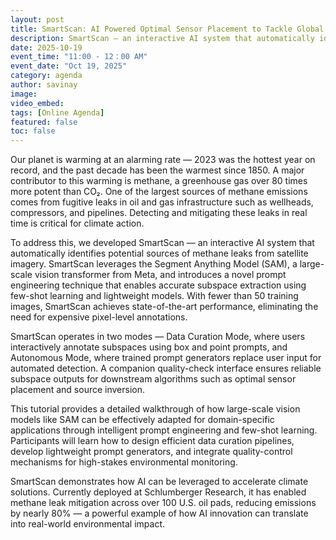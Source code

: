 ```yaml
---
layout: post
title: SmartScan: AI Powered Optimal Sensor Placement to Tackle Global Methane Emissions
description: SmartScan — an interactive AI system that automatically identifies potential sources of methane leaks from satellite imagery. SmartScan leverages the Segment Anything Model (SAM), a large-scale vision transformer from Meta, and introduces a novel prompt engineering technique that enables accurate subspace extraction using few-shot learning and lightweight models. With fewer than 50 training images, SmartScan achieves state-of-the-art performance, eliminating the need for expensive pixel-level annotations.
date: 2025-10-19
event_time: "11:00 - 12：00 AM"        
event_date: "Oct 19, 2025"
category: agenda
author: savinay
image:
video_embed:
tags: [Online Agenda]
featured: false
toc: false
---
```



Our planet is warming at an alarming rate — 2023 was the hottest year on record, and the past decade has been the warmest since 1850. A major contributor to this warming is methane, a greenhouse gas over 80 times more potent than CO₂. One of the largest sources of methane emissions comes from fugitive leaks in oil and gas infrastructure such as wellheads, compressors, and pipelines. Detecting and mitigating these leaks in real time is critical for climate action.

To address this, we developed SmartScan — an interactive AI system that automatically identifies potential sources of methane leaks from satellite imagery. SmartScan leverages the Segment Anything Model (SAM), a large-scale vision transformer from Meta, and introduces a novel prompt engineering technique that enables accurate subspace extraction using few-shot learning and lightweight models. With fewer than 50 training images, SmartScan achieves state-of-the-art performance, eliminating the need for expensive pixel-level annotations.

SmartScan operates in two modes — Data Curation Mode, where users interactively annotate subspaces using box and point prompts, and Autonomous Mode, where trained prompt generators replace user input for automated detection. A companion quality-check interface ensures reliable subspace outputs for downstream algorithms such as optimal sensor placement and source inversion.

This tutorial provides a detailed walkthrough of how large-scale vision models like SAM can be effectively adapted for domain-specific applications through intelligent prompt engineering and few-shot learning. Participants will learn how to design efficient data curation pipelines, develop lightweight prompt generators, and integrate quality-control mechanisms for high-stakes environmental monitoring.

SmartScan demonstrates how AI can be leveraged to accelerate climate solutions. Currently deployed at Schlumberger Research, it has enabled methane leak mitigation across over 100 U.S. oil pads, reducing emissions by nearly 80% — a powerful example of how AI innovation can translate into real-world environmental impact.